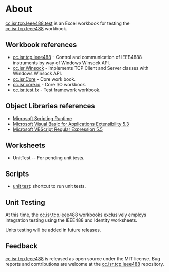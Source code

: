 # About

[cc.isr.tcp.Ieee488.test] is an Excel workbook for testing the [cc.isr.tcp.Ieee488] workbook.

## Workbook references

* [cc.isr.tcp.Ieee488] - Control and communication of IEEE4888 instruments by way of Windows Winsock API.
* [cc.isr.Winsock] - Implements TCP Client and Server classes with Windows Winsock API.
* [cc.isr.Core] - Core work book.
* [cc.isr.core.io] - Core I/O workbook.
* [cc.isr.test.fx] - Test framework workbook.

## Object Libraries references

* [Microsoft Scripting Runtime]
* [Microsoft Visual Basic for Applications Extensibility 5.3]
* [Microsoft VBScript Regular Expression 5.5]

## Worksheets

* UnitTest -- For pending unit tests.

## Scripts

* [unit test]: shortcut to run unit tests.

## Unit Testing

At this time, the [cc.isr.tcp.ieee488] workbooks exclusively employs integration testing using the IEEE488 and Identity worksheets. 

Units testing will be added in future releases.

## Feedback

[cc.isr.tcp.Ieee488] is released as open source under the MIT license.
Bug reports and contributions are welcome at the [cc.isr.tcp.Ieee488] repository.

[cc.isr.tcp.ieee488]: https://github.com/ATECoder/vba.tcp.ieee488
[cc.isr.tcp.ieee488.test]: https://github.com/ATECoder/vba.tcp.ieee488/src/test
[cc.isr.tcp.ieee488.demo]: https://github.com/ATECoder/vba.tcp.ieee488/src/demo

[cc.isr.winsock]: https://github.com/ATECoder/vba.winsock/src/

[cc.isr.Core]: https://github.com/ATECoder/vba.core
[cc.isr.core.io]: https://github.com/ATECoder/vba.core/src/io
[cc.isr.test.fx]: https://github.com/ATECoder/vba.core/src/testfx

[unit test]: ./cc.isr.tcp.Ieee488.unit.test.lnk

[ISR]: https://www.integratedscientificresources.com

[Microsoft Scripting Runtime]: c:\windows\system32\scrrun.dll
[Microsoft Visual Basic for Applications Extensibility 5.3]: <c:/program&#32;files/common&#32;files/microsoft&#32;shared/vba/vba7.1/vbeui.dll>
[Microsoft VBScript Regular Expression 5.5]: <c:/windows/system32/vbscript.dll/3>

